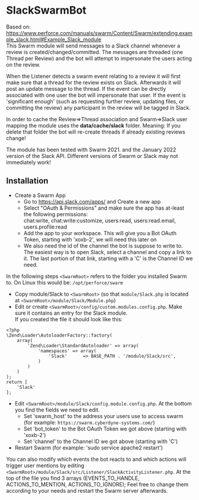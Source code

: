 # SlackSwarmBot
Based on:  
https://www.perforce.com/manuals/swarm/Content/Swarm/extending.example_slack.html#Example_Slack_module  
This Swarm module will send messages to a Slack channel whenever a review is created/changed/committed. The messages are threaded (one Thread per Review) and the bot will attempt to impersonate the users acting on the review.

When the Listener detects a swarm event relating to a review it will first make sure that a thread for the review exists on Slack. Afterwards it will post an update message to the thread.
If the event can be drectly associated with one user the bot will impersonate that user.
If the event is 'significant enough' (such as requesting further review, updating files, or committing the review) any participant in the review will be tagged in Slack.

In order to cache the Review=>Thread association and Swarm=>Slack user mapping the module uses the **data/cache/slack** folder. Meaning: If you delete that folder the bot will re-create threads if already existing reviews change!

The module has been tested with Swarm 2021. and the January 2022 version of the Slack API. Different versions of Swarm or Slack may not immediately work!

## Installation
* Create a Swarm App
  * Go to https://api.slack.com/apps/ and Create a new app
  * Select "OAuth & Permissions" and make sure the app has at-least the following permissions:  
    chat:write, chat:write:customize, users:read, users:read.email, users.profile:read
  * Add the app to your workspace. This will give you a Bot OAuth Token, starting with 'xoxb-2', we will need this later on
  * We also need the id of the channel the bot is suppose to write to.  
    The easiest way is to open Slack, select a channel and copy a link to it. The last portion of that link, starting with a 'C' is the Channel ID we need.

In the following steps `<SwarmRoot>` refers to the folder you installed Swarm to. On Linux this would be: `/opt/perforce/swarm`
* Copy module/Slack to `<SwarmRoot>` (so that `module/Slack.php` is located at `<SwarmRoot>/module/Slack/Module.php`)
* Edit or create `<SwarmRoot>/config/custom.modules.config.php`. Make sure it contains an entry for the Slack module.  
If you created the file it should look like this:
```
<?php
\Zend\Loader\AutoloaderFactory::factory(
    array(
        'Zend\Loader\StandardAutoloader' => array(
            'namespaces' => array(
                'Slack'      => BASE_PATH . '/module/Slack/src',
            )
        )
    )
);
return [
    'Slack'
];
```
* Edit `<SwarmRoot>/module/Slack/config.module.config.php`.
  At the bottom you find the fields we need to edit.
  * Set 'swarm_host' to the address your users use to access swarm (for example: `https://swarm.cyberdyne-systems.com/`)
  * Set 'bot_token' to the Bot OAuth Token we got above (starting with 'xoxb-2')
  * Set 'channel' to the Channel ID we got above (starting with 'C')
* Restart Swarm (for example: 'sudo service apache2 restart')

You can also modify which events the bot reacts to and which actions will trigger user mentions by editing `<SwarmRoot>/module/Slack/src/Listener/SlackActivityListener.php`. At the top of the file you find 3 arrays (EVENTS_TO_HANDLE, ACTIONS_TO_MENTION, ACTIONS_TO_IGNORE); Feel free to change them according to your needs and restart the Swarm server afterwards.
